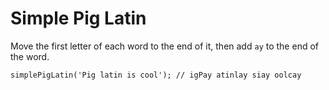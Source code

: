 # Simple Pig Latin

Move the first letter of each word to the end of it, then add `ay` to the end of the word.

```
simplePigLatin('Pig latin is cool'); // igPay atinlay siay oolcay
```
